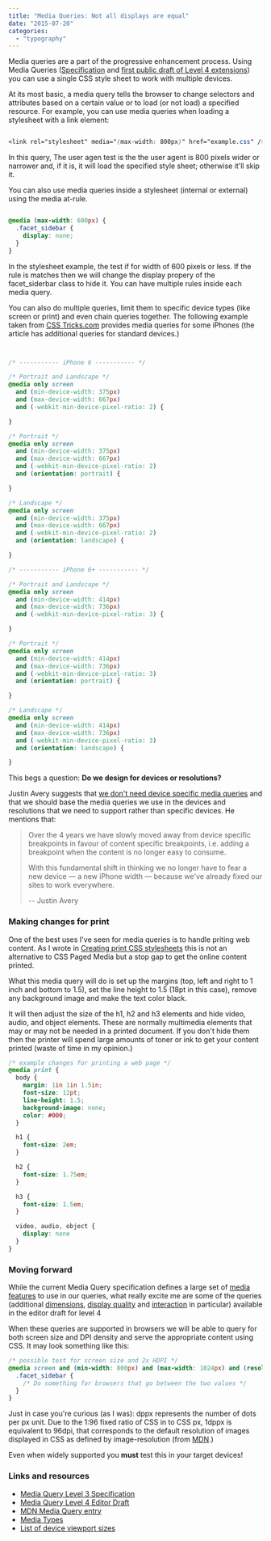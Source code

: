 ```yaml
---
title: "Media Queries: Not all displays are equal"
date: "2015-07-20"
categories: 
  - "typography"
---
```


Media queries are a part of the progressive enhancement process. Using Media Queries ([Specification](http://www.w3.org/TR/css3-mediaqueries/) and [first public draft of Level 4 extensions](http://www.w3.org/TR/mediaqueries-4/)) you can use a single CSS style sheet to work with multiple devices.

At its most basic, a media query tells the browser to change selectors and attributes based on a certain value or to load (or not load) a specified resource. For example, you can use media queries when loading a stylesheet with a link element:

```css

<link rel="stylesheet" media="(max-width: 800px)" href="example.css" />
```

In this query, The user agen test is the the user agent is 800 pixels wider or narrower and, if it is, it will load the specified style sheet; otherwise it'll skip it.

You can also use media queries inside a stylesheet (internal or external) using the media at-rule.

```css

@media (max-width: 600px) {
  .facet_sidebar {
    display: none;
  }
}
```

In the stylesheet example, the test if for width of 600 pixels or less. If the rule is matches then we will change the display propery of the facet\_siderbar class to hide it. You can have multiple rules inside each media query.

You can also do multiple queries, limit them to specific device types (like screen or print) and even chain queries together. The following example taken from [CSS Tricks.com](https://css-tricks.com/snippets/css/media-queries-for-standard-devices/) provides media queries for some iPhones (the article has additional queries for standard devices.)

```css


/* ----------- iPhone 6 ----------- */

/* Portrait and Landscape */
@media only screen
  and (min-device-width: 375px)
  and (max-device-width: 667px)
  and (-webkit-min-device-pixel-ratio: 2) {

}

/* Portrait */
@media only screen
  and (min-device-width: 375px)
  and (max-device-width: 667px)
  and (-webkit-min-device-pixel-ratio: 2)
  and (orientation: portrait) {

}

/* Landscape */
@media only screen
  and (min-device-width: 375px)
  and (max-device-width: 667px)
  and (-webkit-min-device-pixel-ratio: 2)
  and (orientation: landscape) {

}

/* ----------- iPhone 6+ ----------- */

/* Portrait and Landscape */
@media only screen
  and (min-device-width: 414px)
  and (max-device-width: 736px)
  and (-webkit-min-device-pixel-ratio: 3) {

}

/* Portrait */
@media only screen
  and (min-device-width: 414px)
  and (max-device-width: 736px)
  and (-webkit-min-device-pixel-ratio: 3)
  and (orientation: portrait) {

}

/* Landscape */
@media only screen
  and (min-device-width: 414px)
  and (max-device-width: 736px)
  and (-webkit-min-device-pixel-ratio: 3)
  and (orientation: landscape) {

}
```

This begs a question: **Do we design for devices or resolutions?**

Justin Avery suggests that [we don't need device specific media queries](http://responsivedesign.is/articles/why-you-dont-need-device-specific-breakpoints) and that we should base the media queries we use in the devices and resolutions that we need to support rather than specific devices. He mentions that:

> Over the 4 years we have slowly moved away from device specific breakpoints in favour of content specific breakpoints, i.e. adding a breakpoint when the content is no longer easy to consume.
> 
> With this fundamental shift in thinking we no longer have to fear a new device — a new iPhone width — because we've already fixed our sites to work everywhere.
> 
> \-- Justin Avery

### Making changes for print

One of the best uses I've seen for media queries is to handle priting web content. As I wrote in [Creating print CSS stylesheets](https://publishing-project.rivendellweb.net/creating-print-css-stylesheets/) this is not an alternative to CSS Paged Media but a stop gap to get the online content printed.

What this media query will do is set up the margins (top, left and right to 1 inch and bottom to 1.5), set the line height to 1.5 (18pt in this case), remove any background image and make the text color black.

It will then adjust the size of the h1, h2 and h3 elements and hide video, audio, and object elements. These are normally multimedia elements that may or may not be needed in a printed document. If you don't hide them then the printer will spend large amounts of toner or ink to get your content printed (waste of time in my opinion.)

```css
/* example changes for printing a web page */
@media print {
  body {
    margin: 1in 1in 1.5in;
    font-size: 12pt;
    line-height: 1.5;
    background-image: none;
    color: #000;
  }

  h1 {
    font-size: 2em;
  }

  h2 {
    font-size: 1.75em;
  }

  h3 {
    font-size: 1.5em;
  }

  video, audio, object {
    display: none
  }
}        
```

### Moving forward

While the current Media Query specification defines a large set of [media features](http://www.w3.org/TR/css3-mediaqueries/#media1) to use in our queries, what really excite me are some of the queries (additional [dimensions](http://www.w3.org/TR/mediaqueries-4/#mf-dimensions), [display quality](http://www.w3.org/TR/mediaqueries-4/#mf-display-quality) and [interaction](http://www.w3.org/TR/mediaqueries-4/#mf-interaction) in particular) available in the editor draft for level 4

When these queries are supported in browsers we will be able to query for both screen size and DPI density and serve the appropriate content using CSS. It may look something like this:

```css
/* possible test for screen size and 2x HDPI */
@media screen and (min-width: 800px) and (max-width: 1024px) and (resolution >= 2dppx) {
  .facet_sidebar {
    /* Do something for browsers that go between the two values */
  }
}
```

Just in case you're curious (as I was): dppx represents the number of dots per px unit. Due to the 1:96 fixed ratio of CSS in to CSS px, 1dppx is equivalent to 96dpi, that corresponds to the default resolution of images displayed in CSS as defined by image-resolution (from [MDN](https://developer.mozilla.org/en-US/docs/Web/CSS/resolution).)

Even when widely supported you **must** test this in your target devices!

### Links and resources

- [Media Query Level 3 Specification](http://www.w3.org/TR/css3-mediaqueries/)
- [Media Query Level 4 Editor Draft](http://www.w3.org/TR/mediaqueries-4/)
- [MDN Media Query entry](https://developer.mozilla.org/en-US/docs/Web/Guide/CSS/Media_queries#Media_features)
- [Media Types](https://developer.mozilla.org/en-US/docs/Web/CSS/@media)
- [List of device viewport sizes](http://viewportsizes.com/)
